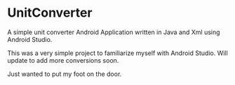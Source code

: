 # UnitConverter
A simple unit converter Android Application written in Java and Xml using Android Studio.

This was a very simple project to familiarize myself with Android Studio. Will update to add more conversions soon. 

Just wanted to put my foot on the door.
